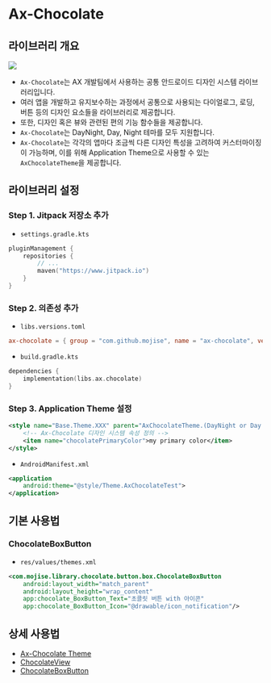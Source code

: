 # Ax-Chocolate

## 라이브러리 개요

[![](https://jitpack.io/v/mojise/ax-chocolate.svg)](https://jitpack.io/#mojise/ax-chocolate)

- `Ax-Chocolate`는 AX 개발팀에서 사용하는 공통 안드로이드 디자인 시스템 라이브러리입니다.
- 여러 앱을 개발하고 유지보수하는 과정에서 공통으로 사용되는 다이얼로그, 로딩, 버튼 등의 디자인 요소들을 라이브러리로 제공합니다.
- 또한, 디자인 혹은 뷰와 관련된 편의 기능 함수들을 제공합니다.
- `Ax-Chocolate`는 DayNight, Day, Night 테마를 모두 지원합니다.
- `Ax-Chocolate`는 각각의 앱마다 조금씩 다른 디자인 특성을 고려하여 커스터마이징이 가능하며, 이를 위해 Application Theme으로 사용할 수 있는 `AxChocolateTheme`을 제공합니다.

## 라이브러리 설정

### Step 1. Jitpack 저장소 추가

- `settings.gradle.kts`

```kotlin
pluginManagement {
    repositories {
        // ...
        maven("https://www.jitpack.io")
    }
}
```

### Step 2. 의존성 추가

- `libs.versions.toml`
```toml
ax-chocolate = { group = "com.github.mojise", name = "ax-chocolate", version = "0.0.5-beta" }
```
- `build.gradle.kts`
```kotlin
dependencies {
    implementation(libs.ax.chocolate)
}
```

### Step 3. Application Theme 설정

```xml
<style name="Base.Theme.XXX" parent="AxChocolateTheme.(DayNight or Day or Night)">
    <!-- Ax-Chocolate 디자인 시스템 속성 정의 -->
    <item name="chocolatePrimaryColor">my primary color</item>
</style>
```
- `AndroidManifest.xml`

```xml
<application
    android:theme="@style/Theme.AxChocolateTest">
</application>
```


## 기본 사용법


### ChocolateBoxButton

- `res/values/themes.xml`

```xml
<com.mojise.library.chocolate.button.box.ChocolateBoxButton
    android:layout_width="match_parent"
    android:layout_height="wrap_content"
    app:chocolate_BoxButton_Text="초콜릿 버튼 with 아이콘"
    app:chocolate_BoxButton_Icon="@drawable/icon_notification"/>
```


## 상세 사용법

- [Ax-Chocolate Theme](docs/Guide_AxChocolate_Theme.md)
- [ChocolateView](docs/Guide_ChocolateView.md)
- [ChocolateBoxButton](docs/Guide_ChocolateBoxButton.md)
